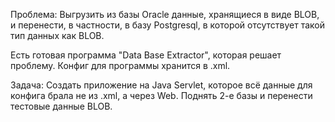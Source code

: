 Проблема: Выгрузить из базы Oracle данные, хранящиеся в виде BLOB, и перенести, в частности, в базу Рostgresql, в которой отсутствует такой тип данных как BLOB.

Есть готовая программа "Data Base Extractor", которая решает проблему. Конфиг для программы хранится в .xml.

Задача: Создать приложение на Java Servlet, которое всё данные для конфига брала не из .xml, а через Web. Поднять 2-е базы и перенести тестовые данные BLOB.
